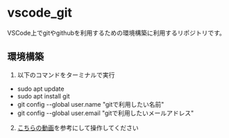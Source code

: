# vscode_git

VSCode上でgitやgithubを利用するための環境構築に利用するリポジトリです。


## 環境構築
1. 以下のコマンドをターミナルで実行
  - sudo apt update
  - sudo apt install git
  - git config --global user.name "gitで利用したい名前"
  - git config --global user.email "gitで利用したいメールアドレス"
2. [こちらの動画](https://www.youtube.com/watch?v=vMZ0C06soxA)を参考にして操作してください
